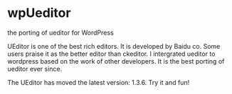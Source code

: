 wpUeditor
=========

the porting of ueditor for WordPress<br>

UEditor is one of the best rich editors. It is developed by Baidu co. Some users praise it as the better editor than ckeditor. I intergrated  ueditor to wordpress based on the work of other developers. It is the best porting of ueditor ever since.  <br>

The UEditor has moved the latest version: 1.3.6. Try it and fun!
